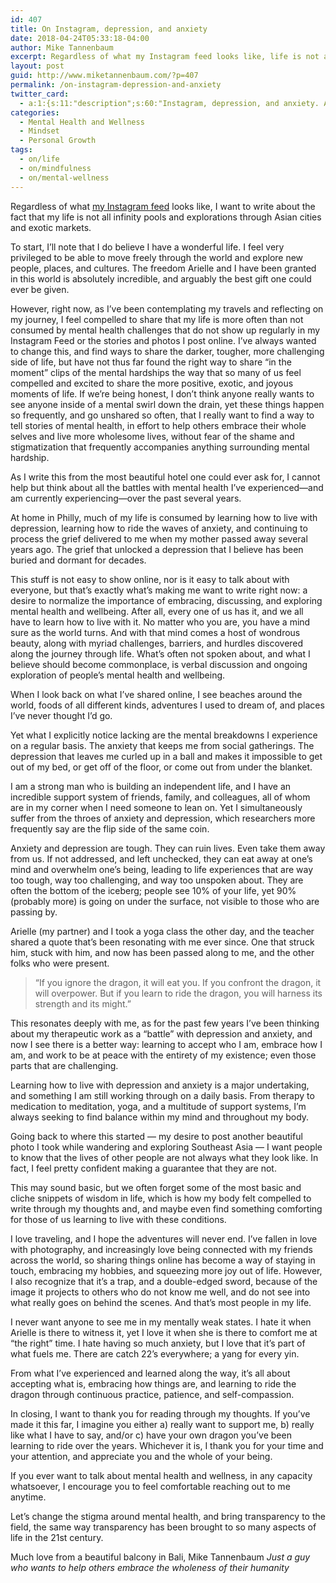 ```yaml
---
id: 407
title: On Instagram, depression, and anxiety
date: 2018-04-24T05:33:18-04:00
author: Mike Tannenbaum
excerpt: Regardless of what my Instagram feed looks like, life is not all infinity pools and explorations through Asian cities and exotic markets. This is me exploring my thoughts on the intersection of Instagram, depression, and anxiety.
layout: post
guid: http://www.miketannenbaum.com/?p=407
permalink: /on-instagram-depression-and-anxiety
twitter_card:
  - a:1:{s:11:"description";s:60:"Instagram, depression, and anxiety. A 21st-century cocktail.";}
categories:
  - Mental Health and Wellness
  - Mindset
  - Personal Growth
tags:
  - on/life
  - on/mindfulness
  - on/mental-wellness
---
```

Regardless of what <a href="https://instagram.com/miketannenbaum">my Instagram feed</a> looks like, I want to write about the fact that my life is not all infinity pools and explorations through Asian cities and exotic markets.

To start, I’ll note that I do believe I have a wonderful life. I feel very privileged to be able to move freely through the world and explore new people, places, and cultures. The freedom Arielle and I have been granted in this world is absolutely incredible, and arguably the best gift one could ever be given.

However, right now, as I’ve been contemplating my travels and reflecting on my journey, I feel compelled to share that my life is more often than not consumed by mental health challenges that do not show up regularly in my Instagram Feed or the stories and photos I post online. I’ve always wanted to change this, and find ways to share the darker, tougher, more challenging side of life, but have not thus far found the right way to share “in the moment” clips of the mental hardships the way that so many of us feel compelled and excited to share the more positive, exotic, and joyous moments of life. If we’re being honest, I don’t think anyone really wants to see anyone inside of a mental swirl down the drain, yet these things happen so frequently, and go unshared so often, that I really want to find a way to tell stories of mental health, in effort to help others embrace their whole selves and live more wholesome lives, without fear of the shame and stigmatization that frequently accompanies anything surrounding mental hardship.

As I write this from the most beautiful hotel one could ever ask for, I cannot help but think about all the battles with mental health I’ve experienced—and am currently experiencing—over the past several years.

At home in Philly, much of my life is consumed by learning how to live with depression, learning how to ride the waves of anxiety, and continuing to process the grief delivered to me when my mother passed away several years ago. The grief that unlocked a depression that I believe has been buried and dormant for decades.

This stuff is not easy to show online, nor is it easy to talk about with everyone, but that’s exactly what’s making me want to write right now: a desire to normalize the importance of embracing, discussing, and exploring mental health and wellbeing. After all, every one of us has it, and we all have to learn how to live with it. No matter who you are, you have a mind sure as the world turns. And with that mind comes a host of wondrous beauty, along with myriad challenges, barriers, and hurdles discovered along the journey through life. What’s often not spoken about, and what I believe should become commonplace, is verbal discussion and ongoing exploration of people’s mental health and wellbeing.

When I look back on what I’ve shared online, I see beaches around the world, foods of all different kinds, adventures I used to dream of, and places I’ve never thought I’d go.

Yet what I explicitly notice lacking are the mental breakdowns I experience on a regular basis. The anxiety that keeps me from social gatherings. The depression that leaves me curled up in a ball and makes it impossible to get out of my bed, or get off of the floor, or come out from under the blanket.

I am a strong man who is building an independent life, and I have an incredible support system of friends, family, and colleagues, all of whom are in my corner when I need someone to lean on. Yet I simultaneously suffer from the throes of anxiety and depression, which researchers more frequently say are the flip side of the same coin.

Anxiety and depression are tough. They can ruin lives. Even take them away from us. If not addressed, and left unchecked, they can eat away at one’s mind and overwhelm one’s being, leading to life experiences that are way too tough, way too challenging, and way too unspoken about. They are often the bottom of the iceberg; people see 10% of your life, yet 90% (probably more) is going on under the surface, not visible to those who are passing by.

Arielle (my partner) and I took a yoga class the other day, and the teacher shared a quote that’s been resonating with me ever since. One that struck him, stuck with him, and now has been passed along to me, and the other folks who were present.
<blockquote>“If you ignore the dragon, it will eat you. If you confront the dragon, it will overpower. But if you learn to ride the dragon, you will harness its strength and its might.”</blockquote>
This resonates deeply with me, as for the past few years I’ve been thinking about my therapeutic work as a “battle” with depression and anxiety, and now I see there is a better way: learning to accept who I am, embrace how I am, and work to be at peace with the entirety of my existence; even those parts that are challenging.

Learning how to live with depression and anxiety is a major undertaking, and something I am still working through on a daily basis. From therapy to medication to meditation, yoga, and a multitude of support systems, I’m always seeking to find balance within my mind and throughout my body.

Going back to where this started — my desire to post another beautiful photo I took while wandering and exploring Southeast Asia — I want people to know that the lives of other people are not always what they look like. In fact, I feel pretty confident making a guarantee that they are not.

This may sound basic, but we often forget some of the most basic and cliche snippets of wisdom in life, which is how my body felt compelled to write through my thoughts and, and maybe even find something comforting for those of us learning to live with these conditions.

I love traveling, and I hope the adventures will never end. I’ve fallen in love with photography, and increasingly love being connected with my friends across the world, so sharing things online has become a way of staying in touch, embracing my hobbies, and squeezing more joy out of life. However, I also recognize that it’s a trap, and a double-edged sword, because of the image it projects to others who do not know me well, and do not see into what really goes on behind the scenes. And that’s most people in my life.

I never want anyone to see me in my mentally weak states. I hate it when Arielle is there to witness it, yet I love it when she is there to comfort me at “the right” time. I hate having so much anxiety, but I love that it’s part of what fuels me. There are catch 22’s everywhere; a yang for every yin.

From what I’ve experienced and learned along the way, it’s all about accepting what is, embracing how things are, and learning to ride the dragon through continuous practice, patience, and self-compassion.

In closing, I want to thank you for reading through my thoughts. If you’ve made it this far, I imagine you either a) really want to support me, b) really like what I have to say, and/or c) have your own dragon you’ve been learning to ride over the years. Whichever it is, I thank you for your time and your attention, and appreciate you and the whole of your being.

If you ever want to talk about mental health and wellness, in any capacity whatsoever, I encourage you to feel comfortable reaching out to me anytime.

Let’s change the stigma around mental health, and bring transparency to the field, the same way transparency has been brought to so many aspects of life in the 21st century.

Much love from a beautiful balcony in Bali,
Mike Tannenbaum
<em> Just a guy who wants to help others embrace the wholeness of their humanity</em>